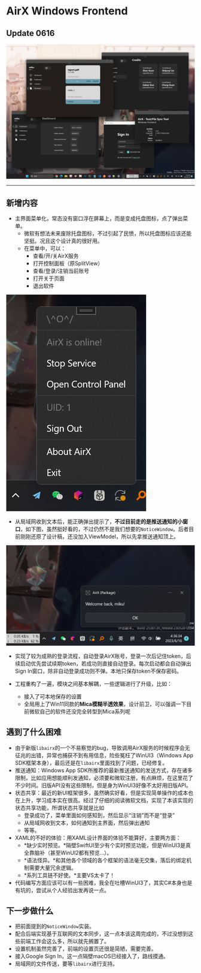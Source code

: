 # AirX Windows Frontend

## Update 0616

![](Documentation/overview.png)

---

## 新增内容

- 主界面菜单化，常态没有窗口浮在屏幕上，而是变成托盘图标，点了弹出菜单。
    - 微软有想法未来废除托盘图标，不过引起了民愤，所以托盘图标应该还能坚挺。况且这个设计真的很好用。
    - 在菜单中，可以：
        - 查看/开/关AirX服务
        - 打开控制面板（原SplitView）
        - 查看/登录/注销当前账号
        - 打开关于页面
        - 退出软件

![](Documentation/menu.png)

- 从局域网收到文本后，能正确弹出提示了，**不过目前走的是推送通知的小窗口**，如下图，虽然挺好看的，不过仍然不是我们想要的`NoticeWindow`。后者目前刚刚还原了设计稿，还没加入ViewModel，所以先拿推送通知顶上。

![](Documentation/notification.png)

- 实现了较为成熟的登录流程，自动登录AirX账号，登录一次后记住token，后续启动优先尝试续期token，若成功则直接自动登录。每次启动都会自动弹出Sign In窗口，除非自动登录成功则不弹。本地只保存token不保存密码。

- 工程重构了一遍，模块之间基本解耦，一些逻辑进行了升级，比如：
    - 接入了可本地保存的设置
    - 全局用上了Win11同款的**Mica模糊半透效果**，设计前卫，可以强调一下目前微软自己的软件还没完全转型到Mica系列呢

## 遇到了什么困难

- 由于新版`libairx`的一个不易察觉的bug，导致调用AirX服务的时候程序会无征兆的出错，异常也捕获不到有用信息，险些冤枉了WinUI3（Windows App SDK框架本身），最后还是在`libairx`里面找到了问题，已经修复。
- 推送通知：Windows App SDK所推荐的最新推送通知的发送方式，存在诸多限制，比如应用想能顺利发通知，必须要和微软注册，有点麻烦，在这里花了不少时间。旧版API没有这些限制，但是身为WinUI3好像不太好用旧版API。
- 状态共享：最近的新UI框架很多，虽然确实好看，但是实现简单操作的成本也在上升，学习成本实在很高。经过了仔细的阅读微软文档，实现了本该实现的状态共享功能，所谓状态共享就是比如
    - 登录成功了，菜单里面如何感知到，然后显示“注销”而不是“登录”
    - 从局域网收到文本，如何通知到主界面，然后弹出通知
    - 等等。
- XAML的不好的体验：用XAML设计界面的体验不能算好，主要两方面：
    - *缺少实时预览。*隔壁SwiftUI至少有个实时预览功能，但是WinUI3是真全靠脑补（甚至WinUI2都有预览...）。
    - *语法怪异。*和其他各个领域的各个框架的语法毫无交集，落后的绑定机制需要大量冗余逻辑。
    - *系列工具链不好使。*主要VS太卡了！
- 代码编写方面应该可以有一些困难，我全在吐槽WinUI3了，其实C#本身也是有坑的，尝试从个人经验出发再说一点。

## 下一步做什么

- 把前面提到的`NoticeWindow`实装。
- 配合后端实现基于互联网的文本同步，这一点本该这周完成的，不过没想到这些前端工作会这么多，所以就先搁置了。
- 设置机制虽然完善了，前端的设置页还很是简陋，需要完善。
- 接入Google Sign In，这一点隔壁macOS已经接入了，路线摸通。
- 局域网的文件传送，要等`libairx`进行支持。

